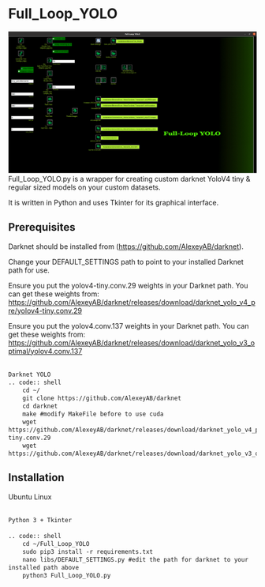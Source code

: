 # Full_Loop_YOLO
![Full_Loop_YOLO.py](https://github.com/stevensmiley1989/Full_Loop_YOLO/blob/main/misc/Full_Loop_YOLO_GUI_Screenshot.png)
Full_Loop_YOLO.py is a wrapper for creating custom darknet YoloV4 tiny &amp; regular sized models on your custom datasets. 

It is written in Python and uses Tkinter for its graphical interface.

Prerequisites
------------------

Darknet should be installed from (https://github.com/AlexeyAB/darknet).

Change your DEFAULT_SETTINGS path to point to your installed Darknet path for use.  

Ensure you put the yolov4-tiny.conv.29 weights in your Darknet path.  You can get these weights from:
https://github.com/AlexeyAB/darknet/releases/download/darknet_yolo_v4_pre/yolov4-tiny.conv.29

Ensure you put the yolov4.conv.137 weights in your Darknet path.  You can get these weights from:
https://github.com/AlexeyAB/darknet/releases/download/darknet_yolo_v3_optimal/yolov4.conv.137

~~~~~~~

Darknet YOLO
.. code:: shell
    cd ~/
    git clone https://github.com/AlexeyAB/darknet
    cd darknet
    make #modify MakeFile before to use cuda
    wget https://github.com/AlexeyAB/darknet/releases/download/darknet_yolo_v4_pre/yolov4-tiny.conv.29
    wget https://github.com/AlexeyAB/darknet/releases/download/darknet_yolo_v3_optimal/yolov4.conv.137
~~~~~~~

Installation
------------------

Ubuntu Linux
~~~~~~~

Python 3 + Tkinter

.. code:: shell
    cd ~/Full_Loop_YOLO
    sudo pip3 install -r requirements.txt
    nano libs/DEFAULT_SETTINGS.py #edit the path for darknet to your installed path above
    python3 Full_Loop_YOLO.py
~~~~~~~
